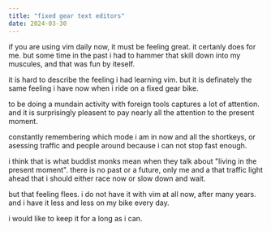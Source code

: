 ```yaml
---
title: "fixed gear text editors"
date: 2024-03-30
---
```


if you are using vim daily now, it must be feeling great.
it certanly does for me.
but some time in the past i had to hammer that skill down into my muscules, and that was fun by iteself.

it is hard to describe the feeling i had learning vim.
but it is definately the same feeling i have now when i ride on a fixed gear bike.

to be doing a mundain activity with foreign tools captures a lot of attention.
and it is surprisingly pleasent to pay nearly all the attention to the present moment.

constantly remembering which mode i am in now and all the shortkeys,
or asessing traffic and people around because i can not stop fast enough.

i think that is what buddist monks mean when they talk about "living in the present moment".
there is no past or a future, only me and a that traffic light ahead that i should either race now or slow down and wait.

but that feeling flees.
i do not have it with vim at all now, after many years.
and i have it less and less on my bike every day.

i would like to keep it for a long as i can.
